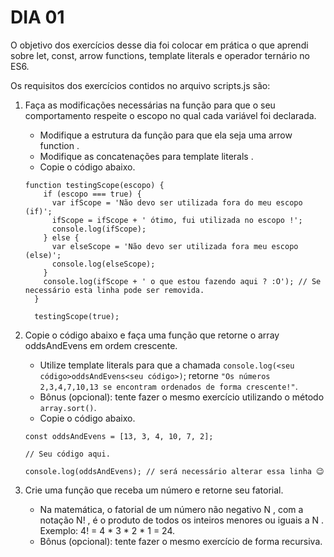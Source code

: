 # DIA 01

O objetivo dos exercícios desse dia foi colocar em prática o que aprendi sobre let, const, arrow functions, template literals e operador ternário no ES6.

Os requisitos dos exercícios contidos no arquivo scripts.js são:

1. Faça as modificações necessárias na função para que o seu comportamento respeite o escopo no qual cada variável foi declarada.
    - Modifique a estrutura da função para que ela seja uma arrow function .
    - Modifique as concatenações para template literals .
    - Copie o código abaixo.
    ```
    function testingScope(escopo) {
        if (escopo === true) {
          var ifScope = 'Não devo ser utilizada fora do meu escopo (if)';
          ifScope = ifScope + ' ótimo, fui utilizada no escopo !';
          console.log(ifScope);
        } else {
          var elseScope = 'Não devo ser utilizada fora meu escopo (else)';
          console.log(elseScope);
        }
        console.log(ifScope + ' o que estou fazendo aqui ? :O'); // Se necessário esta linha pode ser removida.
      }

      testingScope(true);
    ```

2. Copie o código abaixo e faça uma função que retorne o array oddsAndEvens em ordem crescente.
    - Utilize template literals para que a chamada `console.log(<seu código>oddsAndEvens<seu código>)`; retorne `"Os números 2,3,4,7,10,13 se encontram ordenados de forma crescente!"`.
    - Bônus (opcional): tente fazer o mesmo exercício utilizando o método `array.sort()`.
    - Copie o código abaixo.
    ```
    const oddsAndEvens = [13, 3, 4, 10, 7, 2];

    // Seu código aqui.

    console.log(oddsAndEvens); // será necessário alterar essa linha 😉
    ```

3. Crie uma função que receba um número e retorne seu fatorial.
    - Na matemática, o fatorial de um número não negativo N , com a notação N! , é o produto de todos os inteiros menores ou iguais a N . Exemplo: 4! = 4 * 3 * 2 * 1 = 24.
    - Bônus (opcional): tente fazer o mesmo exercício de forma recursiva.
